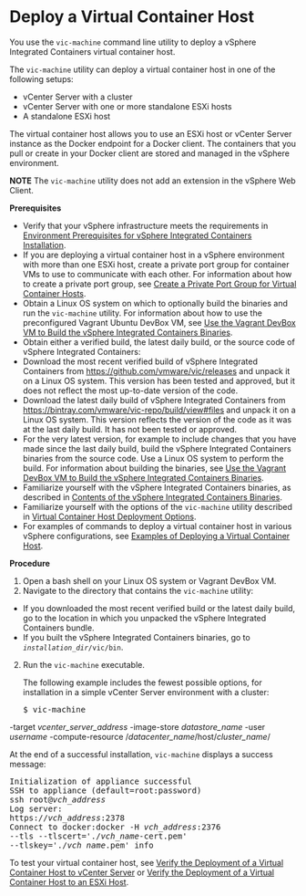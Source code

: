 # Deploy a Virtual Container Host

You use the `vic-machine` command line utility to deploy a vSphere Integrated Containers virtual container host. 

The `vic-machine` utility can deploy a virtual container host in one of the following setups: 
* vCenter Server with a cluster
* vCenter Server with one or more standalone ESXi hosts
* A standalone ESXi host

The virtual container host allows you to use an ESXi host or vCenter Server instance as the Docker endpoint for a Docker client. The containers that you pull or create in your Docker client are stored and managed in the vSphere environment.

**NOTE** The `vic-machine` utility does not add an extension in the vSphere Web Client. 

**Prerequisites**

* Verify that your vSphere infrastructure meets the requirements in [Environment Prerequisites for vSphere Integrated Containers Installation](vic_installation_prereqs.md).
* If you are deploying a virtual container host in a vSphere environment with more than one ESXi host, create a private port group for container VMs to use to communicate with each other. For information about how to create a private port group, see [Create a Private Port Group for Virtual Container Hosts](create_a_private_port_group_for_vch.md).
* Obtain a Linux OS system on which to optionally build the binaries and run the `vic-machine` utility. For information about how to use the preconfigured Vagrant Ubuntu DevBox VM, see [Use the Vagrant DevBox VM to Build the vSphere Integrated Containers Binaries](set_up_devbox.md).
* Obtain either a verified build, the latest daily build, or the source code of vSphere Integrated Containers: 
 * Download the most recent verified build of vSphere Integrated Containers from https://github.com/vmware/vic/releases and unpack it on a Linux OS system. This version has been tested and approved, but it does not reflect the most up-to-date version of the code.
 * Download the latest daily build of vSphere Integrated Containers from https://bintray.com/vmware/vic-repo/build/view#files and unpack it on a Linux OS system. This version reflects the version of the code as it was at the last daily build. It has not been tested or approved.
 * For the very latest version, for example to include changes that you have made since the last daily build, build the vSphere Integrated Containers binaries from the source code. Use a Linux OS system to perform the build. For information about building the binaries, see [Use the Vagrant DevBox VM to Build the vSphere Integrated Containers Binaries](set_up_devbox.md).
* Familiarize yourself with the vSphere Integrated Containers binaries, as described in [Contents of the vSphere Integrated Containers Binaries](contents_of_vic_binaries.md). 
* Familiarize yourself with the options of the `vic-machine` utility described in [Virtual Container Host Deployment Options](vch_installer_options.md).
* For examples of commands to deploy a virtual container host in various vSphere configurations, see [Examples of Deploying a Virtual Container Host](vch_installer_examples.md).
 

**Procedure**

1. Open a bash shell on your Linux OS system or Vagrant DevBox VM.
2. Navigate to the directory that contains the `vic-machine` utility:
 * If you downloaded the most recent verified build or the latest daily build, go to the location in which you unpacked the vSphere Integrated Containers bundle.
 * If you built the vSphere Integrated Containers binaries, go to <code><i>installation_dir</i>/vic/bin</code>.
2. Run the `vic-machine` executable. 

   The following example includes the fewest possible options, for installation in a simple vCenter Server environment with a cluster:

   <pre>$ vic-machine 
-target <i>vcenter_server_address</i>
-image-store <i>datastore_name</i> 
-user <i>username</i>
-compute-resource /<i>datacenter_name</i>/host/<i>cluster_name</i>/</pre>  

   At the end of a successful installation, `vic-machine` displays a success message:
   
   <pre>Initialization of appliance successful
SSH to appliance (default=root:password)
ssh root@<i>vch_address</i>
Log server:
https://<i>vch_address</i>:2378
Connect to docker:docker -H <i>vch_address</i>:2376 
--tls --tlscert='./<i>vch_name</i>-cert.pem' 
--tlskey='./<i>vch_name</i>.pem' info</pre>

To test your virtual container host, see [Verify the Deployment of a Virtual Container Host to vCenter Server](verify_vch_deployment.md) or [Verify the Deployment of a Virtual Container Host to an ESXi Host](verify_vch_deployment_esx.md).
    
    